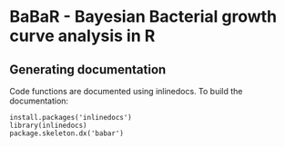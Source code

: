 # BaBaR - Bayesian Bacterial growth curve analysis in R

## Generating documentation

Code functions are documented using inlinedocs. To build the documentation:

    install.packages('inlinedocs')
    library(inlinedocs)
    package.skeleton.dx('babar')

